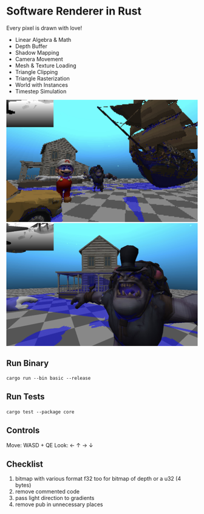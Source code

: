 # Software Renderer in Rust

Every pixel is drawn with love!

- Linear Algebra & Math
- Depth Buffer
- Shadow Mapping
- Camera Movement
- Mesh & Texture Loading
- Triangle Clipping
- Triangle Rasterization
- World with Instances
- Timestep Simulation

![4x](/screenshots/screen_1.jpg)
![1x](/screenshots/screen_2.jpg)

## Run Binary

`cargo run --bin basic --release`

## Run Tests

`cargo test --package core`

## Controls

Move: WASD + QE
Look: ← ↑ → ↓

## Checklist

1. bitmap with various format f32 too for bitmap of depth or a u32 (4 bytes)
2. remove commented code
3. pass light direction to gradients
4. remove pub in unnecessary places